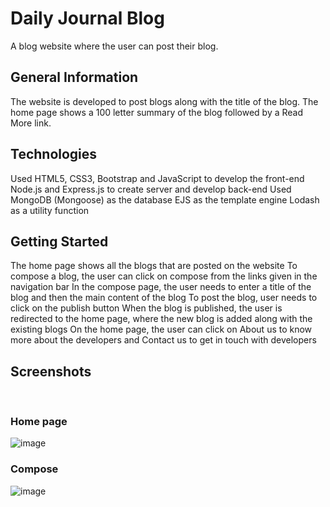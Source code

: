 # Daily Journal Blog
A blog website where the user can post their blog.

<h2>General Information</h2>
The website is developed to post blogs along with the title of the blog. The home page shows a 100 letter summary of the blog followed by a Read More link.

<h2>Technologies</h2>
Used HTML5, CSS3, Bootstrap and JavaScript to develop the front-end
Node.js and Express.js to create server and develop back-end
Used MongoDB (Mongoose) as the database
EJS as the template engine
Lodash as a utility function
<h2>Getting Started</h2>
The home page shows all the blogs that are posted on the website
To compose a blog, the user can click on compose from the links given in the navigation bar
In the compose page, the user needs to enter a title of the blog and then the main content of the blog
To post the blog, user needs to click on the publish button
When the blog is published, the user is redirected to the home page, where the new blog is added along with the existing blogs
On the home page, the user can click on About us to know more about the developers and Contact us to get in touch with developers

<h2>Screenshots</h2>
<br>
<h3>Home page</h3>

![image](https://user-images.githubusercontent.com/85047120/209185677-0a8143fb-ca8b-46e4-a2a2-83e223698076.jpg)

<h3>Compose</h3>

![image](https://user-images.githubusercontent.com/85047120/209185521-52b8d3a1-08d3-4323-b979-44814c7591fe.jpg)

